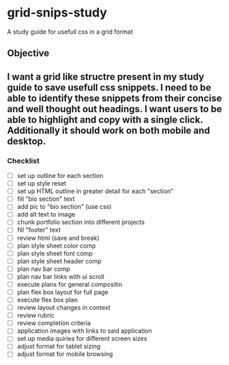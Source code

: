 # grid-snips-study

A study guide for usefull css in a grid format

## Objective
I want a grid like structre present in my study guide to save usefull css snippets. I need to be able to identify these snippets from their concise and well thought out headings. I want users to be able to highlight and copy with a single click. Additionally it should work on both mobile and desktop.
---
### Checklist

- [ ] set up outline for each section
- [ ] set up style reset
- [ ] set up HTML outline in greater detail for each "section"
- [ ] fill "bio section" text
- [ ] add pic to "bio section" (use css)
- [ ] add alt text to image
- [ ] chunk portfolio section into different projects
- [ ] fill "footer" text
- [ ] review html (save and break)
- [ ] plan style sheet color comp
- [ ] plan style sheet font comp
- [ ] plan style sheet header comp
- [ ] plan nav bar comp
- [ ] plan nav bar links with ui scroll
- [ ] execute plans for general compositin
- [ ] plan flex box layout for full page
- [ ] execute flex box plan
- [ ] review layout changes in context
- [ ] review rubric
- [ ] review completion criteria
- [ ] application images with links to said application
- [ ] set up media quiries for different screen sizes
- [ ] adjust format for tablet sizing
- [ ] adjust format for mobile browsing